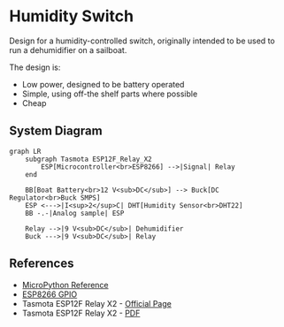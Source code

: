 # Humidity Switch

Design for a humidity-controlled switch, originally intended to be used to run a dehumidifier on a sailboat.

The design is:
- Low power, designed to be battery operated
- Simple, using off-the shelf parts where possible
- Cheap

## System Diagram

```mermaid
graph LR
    subgraph Tasmota ESP12F_Relay_X2
        ESP[Microcontroller<br>ESP8266] -->|Signal| Relay
    end

    BB[Boat Battery<br>12 V<sub>DC</sub>] --> Buck[DC Regulator<br>Buck SMPS]
    ESP <--->|I<sup>2</sup>C| DHT[Humidity Sensor<br>DHT22]
    BB -.-|Analog sample| ESP

    Relay -->|9 V<sub>DC</sub>| Dehumidifier
    Buck --->|9 V<sub>DC</sub>| Relay
```

## References

- [MicroPython Reference](https://docs.micropython.org/en/latest/esp8266/quickref.html)
- [ESP8266 GPIO](https://randomnerdtutorials.com/esp8266-pinout-reference-gpios/)
- Tasmota ESP12F Relay X2 - [Official Page](https://templates.blakadder.com/ESP12F_Relay_X2.html)
- Tasmota ESP12F Relay X2 - [PDF](docs/ESP12F_Relay_X2.pdf)
